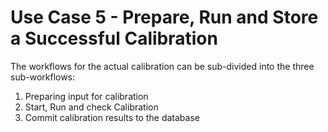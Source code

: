 Use Case 5 - Prepare, Run and Store a Successful Calibration
======================

The workflows for the actual calibration can be sub-divided into the three sub-workflows:

1. Preparing input for calibration
2. Start, Run and check Calibration
3. Commit calibration results to the database